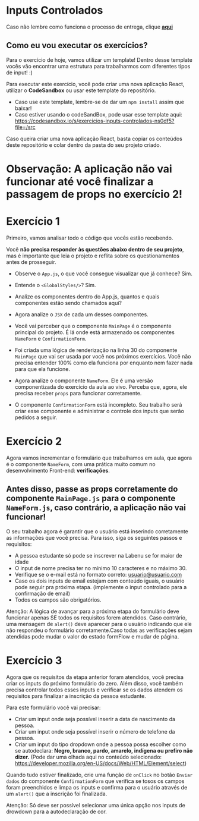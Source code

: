 # Inputs Controlados

Caso não lembre como funciona o processo de entrega, clique [**aqui**](https://github.com/labenuexercicios/instrucoes-entrega)


## Como eu vou executar os exercícios?
Para o exercício de hoje, vamos utilizar um template! Dentro desse template vocês vão encontrar uma estrutura para trabalharmos com diferentes tipos de input! :) 


Para executar este exercício, você pode criar uma nova aplicação React, utilizar o **CodeSandbox** ou usar este template do repositório.
- Caso use este template, lembre-se de dar um `npm install` assim que baixar! 
- Caso estiver usando o codeSandBox, pode usar esse template aqui: https://codesandbox.io/s/exercicios-inputs-controlados-ns0df5?file=/src

Caso queira criar uma nova aplicação React, basta copiar os conteúdos deste repositório e colar dentro da pasta do seu projeto criado.

# **Observação: A aplicação não vai funcionar até você finalizar a passagem de props no exercício 2!**

# Exercício 1

Primeiro, vamos analisar todo o código que vocês estão recebendo.

Você **não precisa responder às questões abaixo dentro de seu projeto**, mas é importante que leia o projeto e reflita sobre os questionamentos antes de prosseguir.

- Observe o `App.js`, o que você consegue visualizar que já conhece? Sim.
- Entende o `<GlobalStyles/>`? Sim.
- Analize os componentes dentro do App.js, quantos e quais componentes estão sendo chamados aqui?

- Agora analize o `JSX` de cada um desses componentes.
- Você vai perceber que o componente `MainPage` é o componente principal do projeto. É lá onde está armazenado os componentes `NameForm` e `ConfirmationForm`. 
- Foi criada uma lógica de renderização na linha 30 do componente `MainPage` que vai ser usada por você nos próximos exercícios. Você não precisa entender 100% como ela funciona por enquanto nem fazer nada para que ela funcione.
- Agora analize o componente `NameForm`. Ele é uma versão componentizada do exercício da aula ao vivo. Perceba que, agora, ele precisa receber `props` para funcionar corretamente.
- O componente `ConfirmationForm` está incompleto. Seu trabalho será criar esse componente e administrar o controle dos inputs que serão pedidos a seguir.


# Exercício 2

Agora vamos incrementar o formulário que trabalhamos em aula, que agora é o componente `NameForm`, com uma prática muito comum no desenvolvimento Front-end: **verificações**. 
## **Antes disso, passe as props corretamente do componente `MainPage.js` para o componente `NameForm.js`, caso contrário, a aplicação não vai funcionar!**

O seu trabalho agora é garantir que o usuário está inserindo corretamente as informações que você precisa. Para isso, siga os seguintes passos e requisitos:

- A pessoa estudante só pode se inscrever na Labenu se for maior de idade
- O input de nome precisa ter no mínimo 10 caracteres e no máximo 30.
- Verifique se o e-mail está no formato correto: usuario@usuario.com
- Caso os dois inputs de email estejam com conteúdo iguais, o usuário pode seguir pra próxima etapa. (implemente o input controlado para a confirmação de email)
- Todos os campos são obrigatórios.

Atenção: A lógica de avançar para a próxima etapa do formulário deve funcionar apenas SE todos os requisitos forem atendidos. Caso contrário, uma mensagem de `alert()` deve aparecer para o usuário indicando que ele não respondeu o formulário corretamente.Caso todas as verificações sejam atendidas pode mudar o valor do estado formFlow e mudar de página.

# Exercício 3

Agora que os requisitos da etapa anterior foram atendidos, você precisa criar os inputs do próximo formulário do zero. Além disso, você também precisa controlar todos esses inputs e verificar se os dados atendem os requisitos para finalizar a inscrição da pessoa estudante. 

Para este formulário você vai precisar: 

- Criar um input onde seja possível inserir a data de nascimento da pessoa.
- Criar um input onde seja possível inserir o número de telefone da pessoa.
- Criar um input do tipo dropdown onde a pessoa possa escolher como se autodeclara: **Negro, branco, pardo, amarelo, indígena ou prefiro não dizer.** (Pode dar uma olhada aqui no conteúdo selecionado: https://developer.mozilla.org/en-US/docs/Web/HTML/Element/select)


Quando tudo estiver finalizado, crie uma função de `onClick` no botão `Enviar dados` do componente `ConfirmationForm` que verifica se tosos os campos foram preenchidos e limpa os inputs e confirma para o usuário através de um `alert()` que a inscrição foi finalizada.

Atenção: Só deve ser possível selecionar uma única opção nos inputs de drowdown para a autodeclaração de cor.
